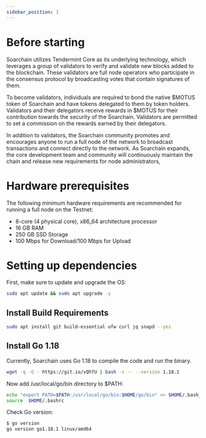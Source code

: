 ```yaml
---
sidebar_position: 1
---
```


# Before starting
Soarchain utilizes Tendermint Core as its underlying technology, which leverages a group of validators to verify and validate new blocks added to the blockchain. These validators are full node operators who participate in the consensus protocol by broadcasting votes that contain signatures of them.

To become validators, individuals are required to bond the native $MOTUS token of Soarchain and have tokens delegated to them by token holders. Validators and their delegators receive rewards in $MOTUS for their contribution towards the security of the Soarchain. Validators are permitted to set a commission on the rewards earned by their delegators.

In addition to validators, the Soarchain community promotes and encourages anyone to run a full node of the network to broadcast transactions and connect directly to the network. As Soarchain expands, the core development team and community will continuously maintain the chain and release new requirements for node administrators,

# Hardware prerequisites

The following minimum hardware requirements are recommended for running a full node on the Testnet:

- 8-core (4 physical core), x86_64 architecture processor
- 16 GB RAM 
- 250 GB SSD Storage
- 100 Mbps for Download/100 Mbps for Upload



# Setting up dependencies

First, make sure to update and upgrade the OS:


```sh
sudo apt update && sudo apt upgrade -y
```
## Install Build Requirements 

```sh
sudo apt install git build-essential ufw curl jq snapd --yes
```

## Install Go 1.18

Currently, Soarchain uses Go 1.18 to compile the code and run the binary.

```sh
wget -q -O - https://git.io/vQhTU | bash -s -- --version 1.18.1
```

Now add /usr/local/go/bin directory to $PATH:

```sh
echo "export PATH=$PATH:/usr/local/go/bin:$HOME/go/bin" >> $HOME/.bash_profile
source  $HOME/.bashrc
```

Check Go version:
```sh
$ go version
go version go1.18.1 linux/amd64
```

